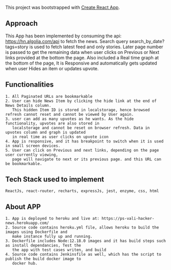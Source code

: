 This project was bootstrapped with [Create React App](https://github.com/facebook/create-react-app).

## Approach

This App has been implemented by consuming the api: https://hn.algolia.com/api  to fetch the news.
Search query search_by_date?tags=story is used to fetch latest feed and only stories. Later page number is passed to get the remaining data when user clicks on Previous or Next links provided at the bottom the page. Also included a Real time graph at the bottom of the page, It is Responsive and automatically gets updated when user Hides an item or updates upvote.

## Functionalities
    1. All Paginated URLs are bookmarkable
    2. User can hide News Item by clicking the hide link at the end of News Details column. 
       This hidden Item ID is stored in localstorage, hence browsed refresh cannot reset and cannot be viewed by User again.
    3. user can add as many upvotes as he wants. As the hide functionality, upvotes are also stored in
       localstorage and cannot be reset on browser refresh. Data in upvotes column and graph is updated
       in real time as user clicks on upvote icon
    4. App is responsive, and it has breakpoint to switch when it is used in small screen devices.
    5. User can click on Previous and next links, depending on the page user currently viewing,
       page will navigate to next or its previous page. and this URL can be bookmarkable.

## Tech Stack used to implement

    ReactJs, react-router, recharts, expressJs, jest, enzyme, css, html

## About APP
 
    1. App is deployed to heroku and live at: https://ps-vali-hacker-news.herokuapp.com/
    2. Source code contains heroku.yml file, allows heroku to build the images using Dockerfile and 
       make instance fully up and running.
    3. Dockerfile includes Node:12.18.0 images and it has build steps such as install dependancies, Test the
       the app with test cases writen, and build
    4. Source code contains Jenkinsfile as well, which has the script to publish the build docker image to
       docker hub.



